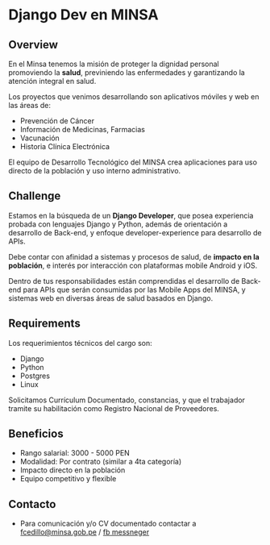 Django Dev en MINSA
===================

Overview
--------

 En el Minsa tenemos la misión de proteger la dignidad personal promoviendo la __salud__, previniendo las enfermedades y garantizando la atención integral en salud.

 Los proyectos que venimos desarrollando son aplicativos móviles y web en las áreas de:

- Prevención de Cáncer
- Información de Medicinas, Farmacias
- Vacunación
- Historia Clínica Electrónica

 El equipo de Desarrollo Tecnológico del MINSA crea aplicaciones para uso directo de la población y uso interno administrativo.


Challenge
---------

 Estamos en la búsqueda de un __Django Developer__, que posea experiencia probada con lenguajes Django y Python, además de orientación a desarrollo de Back-end, y enfoque developer-experience para desarrollo de APIs.

 Debe contar con afinidad a sistemas y procesos de salud, de __impacto en la población__, e interés por interacción con plataformas mobile Android y iOS.

 Dentro de tus responsabilidades están comprendidas el desarrollo de Back-end para APIs que serán consumidas por las Mobile Apps del MINSA, y sistemas web en diversas áreas de salud basados en Django.


Requirements
------------

 Los requerimientos técnicos del cargo son:

- Django
- Python
- Postgres
- Linux

 Solicitamos Currículum Documentado, constancias, y que el trabajador tramite su habilitación como Registro Nacional de Proveedores.


Beneficios
----------

- Rango salarial: 3000 - 5000 PEN
- Modalidad: Por contrato (similar a 4ta categoría)
- Impacto directo en la población
- Equipo competitivo y flexible


Contacto
--------

- Para comunicación y/o CV documentado contactar a fcedillo@minsa.gob.pe / [fb messneger](http://m.me/franco.cedillo)


